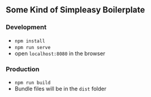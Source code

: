 ## Some Kind of Simpleasy Boilerplate

### Development

- ```npm install```
- ```npm run serve```
- open `localhost:8080` in the browser

### Production

- ```npm run build```
- Bundle files will be in the `dist` folder
